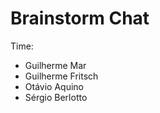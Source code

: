Brainstorm Chat
===============

Time:

* Guilherme Mar
* Guilherme Fritsch
* Otávio Aquino
* Sérgio Berlotto


